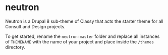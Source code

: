 # neutron
Neutron is a Drupal 8 sub-theme of Classy that acts the starter theme for all Consult and Design projects.

To get started, rename the `neutron-master` folder and replace all instances of `THEMENAME` with the name of your project and place inside the `/themes` directory.
